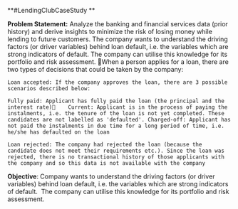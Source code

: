 **#LendingClubCaseStudy **

**Problem Statement:**  Analyze the banking and financial services data (prior history) and derive insights to minimize the risk of losing money while lending to future customers. The company wants to understand the driving factors (or driver variables) behind loan default, i.e. the variables which are strong indicators of default. The company can utilise this knowledge for its portfolio and risk assessment.
When a person applies for a loan, there are two types of decisions that could be taken by the company:

    Loan accepted: If the company approves the loan, there are 3 possible scenarios described below:

	Fully paid: Applicant has fully paid the loan (the principal and the interest rate)	Current: Applicant is in the process of paying the instalments, i.e. the tenure of the loan is not yet completed. These candidates are not labelled as 'defaulted'.	Charged-off: Applicant has not paid the instalments in due time for a long period of time, i.e. he/she has defaulted on the loan

    Loan rejected: The company had rejected the loan (because the candidate does not meet their requirements etc.). Since the loan was rejected, there is no transactional history of those applicants with the company and so this data is not available with the company

**Objective**:  Company wants to understand the driving factors (or driver variables) behind loan default, i.e. the variables which are strong indicators of default.  The company can utilise this knowledge for its portfolio and risk assessment.

